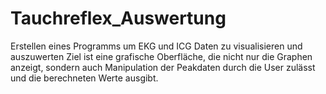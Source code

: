 # Tauchreflex_Auswertung
Erstellen eines Programms um EKG und ICG Daten zu visualisieren und auszuwerten
Ziel ist eine grafische Oberfläche, die nicht nur die Graphen anzeigt, sondern auch Manipulation der Peakdaten durch die User zulässt und die berechneten Werte ausgibt.
